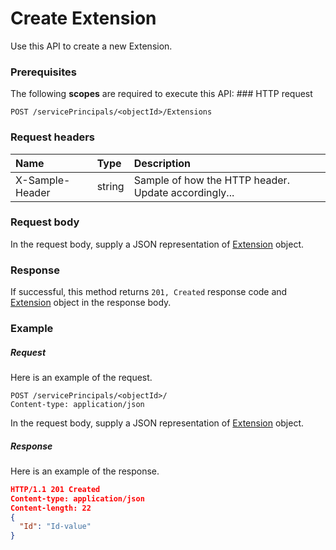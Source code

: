# Create Extension

Use this API to create a new Extension.
### Prerequisites
The following **scopes** are required to execute this API: ### HTTP request
<!-- { "blockType": "ignored" } -->
```http
POST /servicePrincipals/<objectId>/Extensions

```
### Request headers
| Name       | Type | Description|
|:---------------|:--------|:----------|
| X-Sample-Header  | string  | Sample of how the HTTP header. Update accordingly...|

### Request body
In the request body, supply a JSON representation of [Extension](../resources/extension.md) object.


### Response
If successful, this method returns `201, Created` response code and [Extension](../resources/extension.md) object in the response body.

### Example
##### Request
Here is an example of the request.
<!-- {
  "blockType": "request",
  "name": "create_extension_from_serviceprincipal"
}-->
```http
POST /servicePrincipals/<objectId>/
Content-type: application/json
```
In the request body, supply a JSON representation of [Extension](../resources/extension.md) object.
##### Response
Here is an example of the response.
<!-- {
  "blockType": "response",
  "truncated": false,
  "@odata.type": "extension"
} -->
```json
HTTP/1.1 201 Created
Content-type: application/json
Content-length: 22
{
  "Id": "Id-value"
}
```

<!-- uuid: 427166aa-a1ef-4bf8-a85c-69c7ec086030
2015-10-15 03:41:21 UTC -->
<!-- {
  "type": "#page.annotation",
  "description": "Create Extension",
  "keywords": "",
  "section": "documentation",
  "tocPath": ""
}-->